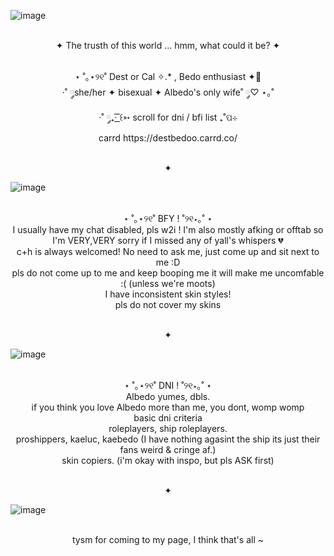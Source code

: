 ![image](https://github.com/user-attachments/assets/5455a2be-8026-452a-a4f1-3a43d6b079a9)
<p align="center">
<br> ✦ The trusth of this world ... hmm, what could it be? ✦
<p align="center">
<br> ⋆ ˚｡⋆୨୧˚ Dest or Cal ✧.* , Bedo enthusiast ✦🌻
<br> ·˚ ༘she/her ✦ bisexual ✦ Albedo's only wife˚ ༘♡ ⋆｡˚
<br> ·˚ ༘₊· ͟͟͞͞꒰➳ scroll for dni / bfi list ₊˚ପ⊹
<br> carrd https://destbedoo.carrd.co/
</p>

<p align="center">
<br> ✦

![image](https://github.com/user-attachments/assets/8eb4a3c7-6d52-446e-9700-86c9c6ce4fba)
<p align="center">
<br> ⋆ ˚｡⋆୨୧˚ BFY ! ˚୨୧⋆｡˚ ⋆
<br> I usually have my chat  disabled, pls w2i ! I'm also mostly afking or offtab so I'm VERY,VERY sorry if I missed any of yall's whispers 💔
<br> c+h is always welcomed! No need to ask me, just come up and sit next to me :D
<br> pls do not come up to me and keep booping me it will make me uncomfable :( (unless we're moots)
<br> I have inconsistent skin styles!
<br> pls do not cover my skins

<p align="center">
<br> ✦

![image](https://github.com/user-attachments/assets/a2d27b1a-01c6-4dd9-95c5-dc7c76ef996e)
<p align="center">
<br> ⋆ ˚｡⋆୨୧˚ DNI ! ˚୨୧⋆｡˚ ⋆
<br> Albedo yumes, dbls.
<br> if you think you love Albedo more than me, you dont, womp womp
<br> basic dni criteria 
<br> roleplayers, ship roleplayers.
<br> proshippers, kaeluc, kaebedo (I have nothing agasint the ship its just their fans weird & cringe af.)
<br> skin copiers. (i'm okay with inspo, but pls ASK first)

<p align="center">
<br> ✦

![image](https://github.com/user-attachments/assets/6ee2b45b-f7db-4c0a-8a86-245fc83fcb6f)
<p align="center">
<br> tysm for coming to my page, I think that's all ~
<!--
**Destbedo/destbedo** is a ✨ _special_ ✨ repository because its `README.md` (this file) appears on your GitHub profile.

Here are some ideas to get you started:

- 🔭 I’m currently working on ...
- 🌱 I’m currently learning ...
- 👯 I’m looking to collaborate on ...
- 🤔 I’m looking for help with ...
- 💬 Ask me about ...
- 📫 How to reach me: ...
- 😄 Pronouns: ...
- ⚡ Fun fact: ...
-->
